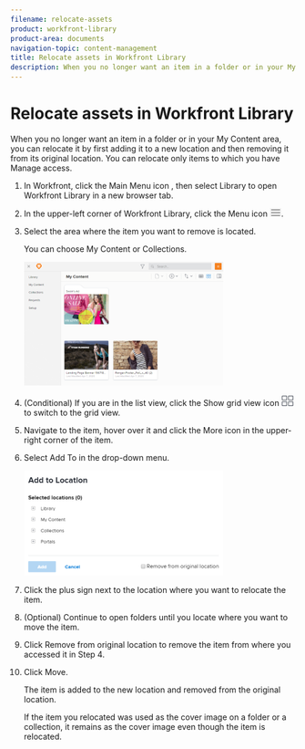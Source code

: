 ```yaml
---
filename: relocate-assets
product: workfront-library
product-area: documents
navigation-topic: content-management
title: Relocate assets in Workfront Library
description: When you no longer want an item in a folder or in your My Content area, you can relocate it by first adding it to a new location and then removing it from its original location. You can relocate only items to which you have Manage access.
---
```


# Relocate assets in Workfront Library

When you no longer want an item in a folder or in your My Content area, you can relocate it by first adding it to a new location and then removing it from its original location. You can relocate only items to which you have Manage access.

<ol> 
 <li value="1"> In Workfront, click the Main Menu icon , then select Library to open Workfront Library in a new browser tab. </li> 
 <li value="2"> <p>In the upper-left corner of Workfront Library, click the <span class="bold">Menu</span> icon <img src="assets/library-menu-icon.png">.</p> </li> 
 <li value="3"> <p>Select the area where the item you want to remove is located.</p> <p>You can choose My Content or Collections.</p> <p> <img src="assets/library-left-panel---new-350x217.png" style="width: 350;height: 217;"> </p> </li> 
 <li value="4"> <p>(Conditional) If you are in the list view, click the <span class="bold">Show grid view</span> icon <img src="assets/grid-view-icon.png"> to switch to the grid view.</p> </li> 
 <li value="5"> <p>Navigate to the item, hover over it and click the <span class="bold">More</span> icon in the upper-right corner of the item.</p> </li> 
 <li value="6"> <p>Select <span class="bold">Add To</span> in the drop-down menu.</p> <p> <img src="assets/addtobox-350x184.png" style="width: 350;height: 184;"> </p> </li> 
 <li value="7">Click the plus sign next to the location where you want to relocate the item.</li> 
 <li value="8"> <p>(Optional) Continue to open folders until you locate where you want to move the item.</p> </li> 
 <li value="9">Click <span class="bold">Remove from original location</span> to remove the item from where you accessed it in Step 4.</li> 
 <li value="10"> <p>Click <span class="bold">Move</span>.</p> <p>The item is added to the new location and removed from the original location.</p> <note type="note">
   If the item you relocated was used as the cover image on a folder or a collection, it remains as the cover image even though the item is relocated.
  </note> </li> 
</ol>

